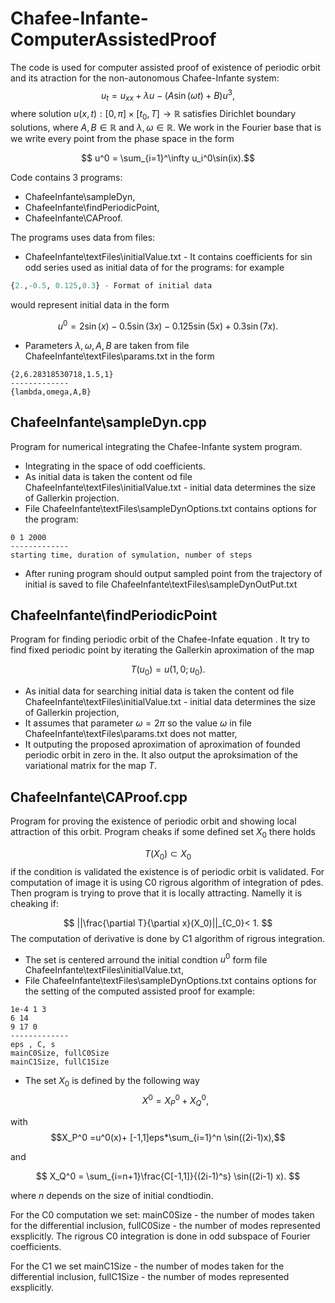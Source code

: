 # Chafee-Infante-ComputerAssistedProof
The code is used for computer assisted proof of existence of periodic orbit and its atraction for the non-autonomous Chafee-Infante system:
   $$u_t = u_{xx} + \lambda u - (A\sin(\omega t)+B)u^3,$$
    where solution $u(x,t):[0,\pi]\times[t_0,T]\to \mathbb{R}$ satisfies Dirichlet boundary solutions, where $A,B\in\mathbb{R}$ and $\lambda,\omega\in \mathbb{R}.$
We work in the Fourier base that is we write every point from the phase space in the form

$$ u^0 = \sum_{i=1}^\infty u_i^0\sin(ix).$$ 

Code contains 3 programs:
- ChafeeInfante\sampleDyn,
- ChafeeInfante\findPeriodicPoint,
- ChafeeInfante\CAProof.

The programs uses data from files:
- ChafeeInfante\textFiles\initialValue.txt - It contains coefficients for sin odd series used as initial data of for the programs: for example
```r
{2.,-0.5, 0.125,0.3} - Format of initial data
```
would represent initial data in the form

$$
u^0 = 2\sin(x)  -0.5\sin(3x) - 0.125\sin(5x)+ 0.3\sin(7x).
$$

- Parameters ${\lambda,\omega,A,B}$ are taken from file ChafeeInfante\textFiles\params.txt in the form 
 ```
{2,6.28318530718,1.5,1}
-------------
{lambda,omega,A,B}
```
## ChafeeInfante\sampleDyn.cpp
Program for numerical integrating the Chafee-Infante system program. </br>
- Integrating in the space of odd coefficients.
- As initial data is taken the content od file ChafeeInfante\textFiles\initialValue.txt - initial data determines the size of Gallerkin projection.  
- File ChafeeInfante\textFiles\sampleDynOptions.txt contains options for the program: 
```
0 1 2000 
-------------
starting time, duration of symulation, number of steps
```
- After runing program should output sampled point from the trajectory of initial is saved to file ChafeeInfante\textFiles\sampleDynOutPut.txt

## ChafeeInfante\findPeriodicPoint
Program for finding periodic orbit of the Chafee-Infate equation . It try to find fixed periodic point by iterating the Gallerkin aproximation of the map

$$
T(u_0) = u(1,0;u_0).
$$
- As initial data for searching initial data is taken the content od file ChafeeInfante\textFiles\initialValue.txt - initial data determines the size of Gallerkin projection,
- It assumes that parameter $\omega = 2\pi$ so the value $\omega$ in file ChafeeInfante\textFiles\params.txt does not matter,
- It outputing the proposed aproximation of aproximation of founded periodic orbit in zero in the. It also output the aproksimation of the variational matrix for the map $T$.

 ## ChafeeInfante\CAProof.cpp
 Program for proving the existence of periodic orbit and showing local attraction of this orbit.
 Program cheaks if some defined set $X_0$ there holds
 
$$ T(X_0)\subset X_0$$
if the condition is validated the existence is of periodic orbit is validated. For computation of image it is using C0 rigrous algorithm of integration of pdes. Then program is trying to prove that it is locally attracting.  Namelly it is cheaking if:

$$
||\frac{\partial T}{\partial x}(X_0)||_{C_0}< 1.
$$
The computation of derivative is done by C1 algorithm of rigrous integration.
- The set is centered arround the initial condtion $u^0$ form file ChafeeInfante\textFiles\initialValue.txt,
- File ChafeeInfante\textFiles\sampleDynOptions.txt contains options for the setting of the computed assisted proof for example:
```
1e-4 1 3 
6 14
9 17 0
-------------
eps , C, s
mainC0Size, fullC0Size
mainC1Size, fullC1Size

```
- The set $X_0$ is defined by the following way
  $$X^0 = X_P^0 + X_Q^0,$$
  
with
$$X_P^0 =u^0(x)+ [-1,1]eps*\sum_{i=1}^n  \sin((2i-1)x),$$

and

$$
    X_Q^0 = \sum_{i=n+1}\frac{C[-1,1]}{(2i-1)^s} \sin((2i-1) x).
$$

where $n$ depends on the size of initial condtiodin.

For the C0 computation we set:
mainC0Size -  the number of modes taken for the differential inclusion,
fullC0Size - the number of modes represented exsplicitly.
The rigrous C0 integration is done in odd subspace of Fourier coefficients.

For the C1 we set
mainC1Size -  the number of modes taken for the differential inclusion,
fullC1Size - the number of modes represented exsplicitly.


